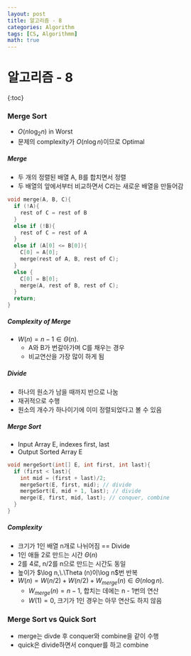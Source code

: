 ```yaml
---
layout: post
title: 알고리즘 - 8
categories: Algorithm
tags: [CS, Algorithmm]
math: true
---
```


# 알고리즘 - 8

{:toc}

### Merge Sort

- $O(n\log_2n)$ in Worst
- 문제의 complexity가 $O(n\log n)$이므로 Optimal

##### Merge

- 두 개의 정렬된 배열 A, B를 합치면서 정렬
- 두 배열의 앞에서부터 비교하면서 C라는 새로운 배열을 만들어감

```c
void merge(A, B, C){
  if (!A){
    rest of C = rest of B
  }
  else if (!B){
    rest of C = rest of A
  }
  else if (A[0] <= B[0]){
    C[0] = A[0];
    merge(rest of A, B, rest of C);
  }
  else {
    C[0] = B[0];
    merge(A, rest of B, rest of C);
  }
  return;
}
```

##### Complexity of Merge

- $W(n) = n - 1 \in \Theta(n)$.
  - A와 B가 번갈아가며 C를 채우는 경우
  - 비교연산을 가장 많이 하게 됨

##### Divide

- 하나의 원소가 남을 때까지 반으로 나눔
- 재귀적으로 수행
- 원소의 개수가 하나이기에 이미 정렬되었다고 볼 수 있음

##### Merge Sort

- Input Array E, indexes first, last
- Output Sorted Array E

```c
void mergeSort(int[] E, int first, int last){
  if (first < last){
    int mid = (first + last)/2;
    mergeSort(E, first, mid); // divide
    mergeSort(E, mid + 1, last); // divide
    merge(E, first, mid, last); // conquer, combine
  }
}
```

##### Complexity

- 크기가 1인 배열 n개로 나뉘어짐 == Divide
- 1인 애들 2로 만드는 시간 $\Theta (n)$
- 2를 4로, n/2를 n으로 만드는 시간도 동일
- 높이가 $\log n,\.\Theta (n)이\log n$번 반복
- $W(n) = W(n/2) + W(n/2) + W_{merge}(n) \in \Theta(n \log n)$.
  - $W_{merge}(n) = n - 1$, 합치는 데에는 n - 1번의 연산
  - $W(1) = 0$, 크기가 1인 경우는 아무 연산도 하지 않음

### Merge Sort vs Quick Sort

- merge는 divde 후 conquer와 combine을 같이 수행
- quick은 divide하면서 conquer를 하고 combine
